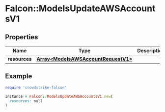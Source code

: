 # Falcon::ModelsUpdateAWSAccountsV1

## Properties

| Name | Type | Description | Notes |
| ---- | ---- | ----------- | ----- |
| **resources** | [**Array&lt;ModelsAWSAccountRequestV1&gt;**](ModelsAWSAccountRequestV1.md) |  |  |

## Example

```ruby
require 'crowdstrike-falcon'

instance = Falcon::ModelsUpdateAWSAccountsV1.new(
  resources: null
)
```

